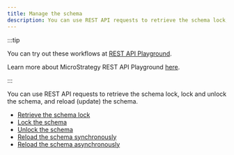 ```yaml
---
title: Manage the schema
description: You can use REST API requests to retrieve the schema lock, lock and unlock the schema, and reload (update) the schema.
---
```


<Available since="2021 Update 1" />

:::tip

You can try out these workflows at [REST API Playground](https://www.postman.com/microstrategysdk/workspace/microstrategy-rest-api/folder/16131298-8f48dce2-e826-4f45-98fb-c3ceed64b670?ctx=documentation).

Learn more about MicroStrategy REST API Playground [here](/docs/getting-started/playground.md).

:::

You can use REST API requests to retrieve the schema lock, lock and unlock the schema, and reload (update) the schema.

- [Retrieve the schema lock](retrieve-the-schema-lock.md)
- [Lock the schema](lock-the-schema.md)
- [Unlock the schema](unlock-the-schema.md)
- [Reload the schema synchronously](reload-the-schema-synchronously.md)
- [Reload the schema asynchronously](reload-the-schema-asynchronously.md)
